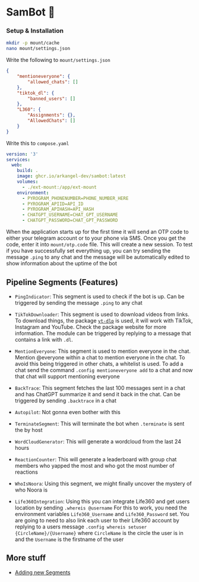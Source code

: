# SamBot 🤖

### Setup & Installation
```bash
mkdir -p mount/cache
nano mount/settings.json
```

Write the following to `mount/settings.json`
```json
{
    "mentioneveryone": {
        "allowed_chats": []
    },
    "tiktok_dl": {
        "banned_users": []
    },
    "L360": {
        "Assignments": {},
        "AllowedChats": []
    }
}
```

Write this to `compose.yaml` 

```yaml
version: '3'
services:
  web:
    build: .
    image: ghcr.io/arkangel-dev/sambot:latest
    volumes:
      - ./ext-mount:/app/ext-mount
    environment:
      - PYROGRAM_PHONENUMBER=PHONE_NUMBER_HERE
      - PYROGRAM_APIID=API_ID
      - PYROGRAM_APIHASH=API_HASH
      - CHATGPT_USERNAME=CHAT_GPT_USERNAME
      - CHATGPT_PASSWORD=CHAT_GPT_PASSWORD
```

When the application starts up for the first time it will send an OTP code to either your telegram account or to your phone via SMS. Once you get the code, enter it into `mount/otp.code` file. This will create a new session. To test if you have successfully set everything up, you can try sending the message `.ping` to any chat and the message will be automatically edited to show information about the uptime of the bot



## Pipeline Segments (Features)

- `PingIndicator`: This segment is used to check if the bot is up. Can be triggered by sending the message `.ping` to any chat


- `TikTokDownloader`: This segment is used to download videos from links. To download things, the package [`yt-dlp`](https://github.com/yt-dlp/yt-dlp) is used, it will work with TikTok, Instagram and YouTube. Check the package website for more information. The module can be triggered by replying to a message that contains a link with `.dl`.
- `MentionEveryone`: This segment is used to mention everyone in the chat. Mention @everyone within a chat to mention everyone in the chat. To avoid this being triggered in other chats, a whitelist is used. To add a chat send the command `.config mentioneveryone add` to a chat and now that chat will support mentioning everyone
- `BackTrace`: This segment fetches the last 100 messages sent in a chat and has ChatGPT summarize it and send it back in the chat. Can be triggered by sending `.backtrace` in a chat
- `Autopilot`: Not gonna even bother with this
- `TerminateSegment`: This will terminate the bot when `.terminate` is sent the by host
- `WordCloudGenerator`: This will generate a wordcloud from the last 24 hours
- `ReactionCounter`: This will generate a leaderboard with group chat members who yapped the most and who got the most number of reactions
- `WhoIsNoora`: Using this segment, we might finally uncover the mystery of who Noora is
- `Life360Integration`: Using this you can integrate Life360 and get users location by sending `.whereis @username` For this to work, you need the environment variables `Life360_Username` and `Life360_Password` set. You are going to need to also link each user to their Life360 account by replying to a users message `.config whereis setuser {CircleName}/{Username}` where `CircleName` is the circle the user is in and the `Username` is the firstname of the user



## More stuff

- [Adding new Segments](docs/adding-new-segments.md)
